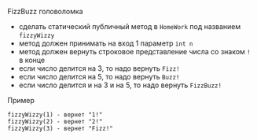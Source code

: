 FizzBuzz головоломка
- сделать статический публичный метод в `HomeWork` под названием `fizzyWizzy`
- метод должен принимать на вход 1 параметр `int n`
- метод должен вернуть строковое представление числа со знаком `!` в конце
- если число делится на 3, то надо вернуть `Fizz!`
- если число делится на 5, то надо вернуть `Buzz!`
- если число делится и на 3 и на 5, то надо вернуть `FizzBuzz!`

Пример
```
fizzyWizzy(1) - вернет "1!"
fizzyWizzy(2) - вернет "2!"
fizzyWizzy(3) - вернет "Fizz!"
```